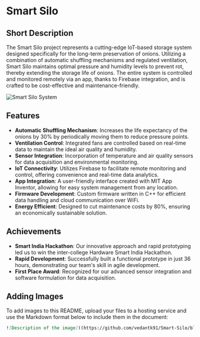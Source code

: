 # Smart Silo

## Short Description

The Smart Silo project represents a cutting-edge IoT-based storage system designed specifically for the long-term preservation of onions. Utilizing a combination of automatic shuffling mechanisms and regulated ventilation, Smart Silo maintains optimal pressure and humidity levels to prevent rot, thereby extending the storage life of onions. The entire system is controlled and monitored remotely via an app, thanks to Firebase integration, and is crafted to be cost-effective and maintenance-friendly.

![Smart Silo System]([images/Thumbnail.jpg])

## Features

- **Automatic Shuffling Mechanism**: Increases the life expectancy of the onions by 30% by periodically moving them to reduce pressure points.
- **Ventilation Control**: Integrated fans are controlled based on real-time data to maintain the ideal air quality and humidity.
- **Sensor Integration**: Incorporation of temperature and air quality sensors for data acquisition and environmental monitoring.
- **IoT Connectivity**: Utilizes Firebase to facilitate remote monitoring and control, offering convenience and real-time data analytics.
- **App Integration**: A user-friendly interface created with MIT App Inventor, allowing for easy system management from any location.
- **Firmware Development**: Custom firmware written in C++ for efficient data handling and cloud communication over WiFi.
- **Energy Efficient**: Designed to cut maintenance costs by 80%, ensuring an economically sustainable solution.

## Achievements

- **Smart India Hackathon**: Our innovative approach and rapid prototyping led us to win the inter-college Hardware Smart India Hackathon.
- **Rapid Development**: Successfully built a functional prototype in just 36 hours, demonstrating our team's skill in agile development.
- **First Place Award**: Recognized for our advanced sensor integration and software formulation for data acquisition.

## Adding Images

To add images to this README, upload your files to a hosting service and use the Markdown format below to include them in the document:

```markdown
![Description of the image]((https://github.com/vedantk91/Smart-Silo/blob/main/Thumbnail.jpg)https://github.com/vedantk91/Smart-Silo/blob/main/Thumbnail.jpg)
